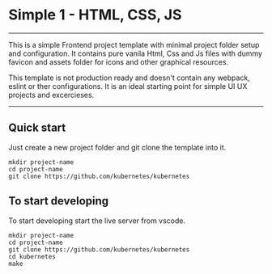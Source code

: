 # Simple 1 - HTML, CSS, JS

---

This is a simple Frontend project template with minimal project folder setup and configuration. It contains pure vanila Html, Css and Js files with dummy favicon and assets folder for icons and other graphical resources.

This template is not production ready and doesn't contain any webpack, eslint or ther configurations. It is an ideal starting point for simple UI UX projects and excercieses.

---

## Quick start

Just create a new project folder and git clone the template into it.

```
mkdir project-name
cd project-name
git clone https://github.com/kubernetes/kubernetes
```

## To start developing

To start developing start the live server from vscode.

```
mkdir project-name
cd project-name
git clone https://github.com/kubernetes/kubernetes
cd kubernetes
make
```
